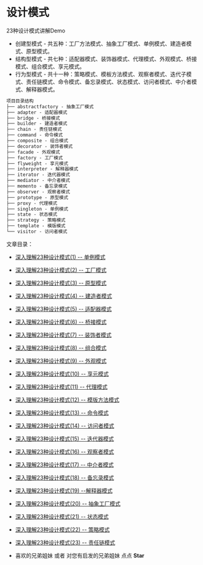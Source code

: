 # 设计模式
23种设计模式讲解Demo

- 创建型模式 - 共五种：工厂方法模式、抽象工厂模式、单例模式、建造者模式、原型模式。
- 结构型模式 - 共七种：适配器模式、装饰器模式、代理模式、外观模式、桥接模式、组合模式、享元模式。
- 行为型模式 - 共十一种：策略模式、模板方法模式、观察者模式、迭代子模式、责任链模式、命令模式、备忘录模式、状态模式、访问者模式、中介者模式、解释器模式。
  

```css
项目目录结构
├── abstractfactory - 抽象工厂模式
├── adapter - 适配器模式
├── bridge - 桥接模式
├── builder - 建造者模式
├── chain - 责任链模式
├── command - 命令模式
├── composite - 组合模式
├── decorator - 装饰者模式
├── facade - 外观模式
├── factory - 工厂模式
├── flyweight - 享元模式
├── interpreter - 解释器模式
├── iterator - 迭代器模式
├── mediator - 中介者模式
├── memento - 备忘录模式
├── observer - 观察者模式
├── prototype - 原型模式
├── proxy - 代理模式
├── singleton - 单例模式
├── state - 状态模式
├── strategy - 策略模式
├── template - 模版模式
└── visitor - 访问者模式
```

文章目录：

- [深入理解23种设计模式(1) -- 单例模式](https://blog.csdn.net/qq_41977838/article/details/105960058?spm=1001.2014.3001.5501)
- [深入理解23种设计模式(2) -- 工厂模式](https://blog.csdn.net/qq_41977838/article/details/105961959?spm=1001.2014.3001.5501)
- [深入理解23种设计模式(3) -- 原型模式](https://blog.csdn.net/qq_41977838/article/details/109453041?spm=1001.2014.3001.5501)
- [深入理解23种设计模式(4) -- 建造者模式](https://blog.csdn.net/qq_41977838/article/details/109454590?spm=1001.2014.3001.5501)
- [深入理解23种设计模式(5) -- 适配器模式](https://blog.csdn.net/qq_41977838/article/details/109470163?spm=1001.2014.3001.5501)
- [深入理解23种设计模式(6) -- 桥接模式](https://blog.csdn.net/qq_41977838/article/details/109494556?spm=1001.2014.3001.5501)
- [深入理解23种设计模式(7) -- 装饰者模式](https://blog.csdn.net/qq_41977838/article/details/109514741?spm=1001.2014.3001.5501)
- [深入理解23种设计模式(8) -- 组合模式](https://blog.csdn.net/qq_41977838/article/details/112972326?spm=1001.2014.3001.550)
- [深入理解23种设计模式(9) -- 外观模式](https://blog.csdn.net/qq_41977838/article/details/111425766?spm=1001.2014.3001.5501)
- [深入理解23种设计模式(10) -- 享元模式](https://blog.csdn.net/qq_41977838/article/details/113196756?spm=1001.2014.3001.5501)
- [深入理解23种设计模式(11) -- 代理模式](https://blog.csdn.net/qq_41977838/article/details/106039612?spm=1001.2014.3001.5501)
- [深入理解23种设计模式(12) -- 模版方法模式](https://blog.csdn.net/qq_41977838/article/details/113467958?spm=1001.2014.3001.5501)
- [深入理解23种设计模式(13) -- 命令模式](https://blog.csdn.net/qq_41977838/article/details/113510645?spm=1001.2014.3001.5501)
- [深入理解23种设计模式(14) -- 访问者模式](https://blog.csdn.net/qq_41977838/article/details/113846788?spm=1001.2014.3001.5501)
- [深入理解23种设计模式(15) -- 迭代器模式](https://blog.csdn.net/qq_41977838/article/details/113852571?spm=1001.2014.3001.5501)
- [深入理解23种设计模式(16) -- 观察者模式](https://blog.csdn.net/qq_41977838/article/details/113917330?spm=1001.2014.3001.5501)
- [深入理解23种设计模式(17) -- 中介者模式](https://blog.csdn.net/qq_41977838/article/details/113944005?spm=1001.2014.3001.5501)
- [深入理解23种设计模式(18) -- 备忘录模式](https://blog.csdn.net/qq_41977838/article/details/114014476?spm=1001.2014.3001.5501)
- [深入理解23种设计模式(19) --解释器模式](https://blog.csdn.net/qq_41977838/article/details/114018348?spm=1001.2014.3001.5501)
- [深入理解23种设计模式(20) -- 抽象工厂模式](https://blog.csdn.net/qq_41977838/article/details/114030764?spm=1001.2014.3001.5501)
- [深入理解23种设计模式(21) -- 状态模式](https://blog.csdn.net/qq_41977838/article/details/114065395?spm=1001.2014.3001.5501)
- [深入理解23种设计模式(22) -- 策略模式](https://blog.csdn.net/qq_41977838/article/details/114126943?spm=1001.2014.3001.5501)
- [深入理解23种设计模式(23) -- 责任链模式](https://blog.csdn.net/qq_41977838/article/details/114238690?spm=1001.2014.3001.5501)

- 喜欢的兄弟姐妹 或者 对您有启发的兄弟姐妹 点点 **Star**
